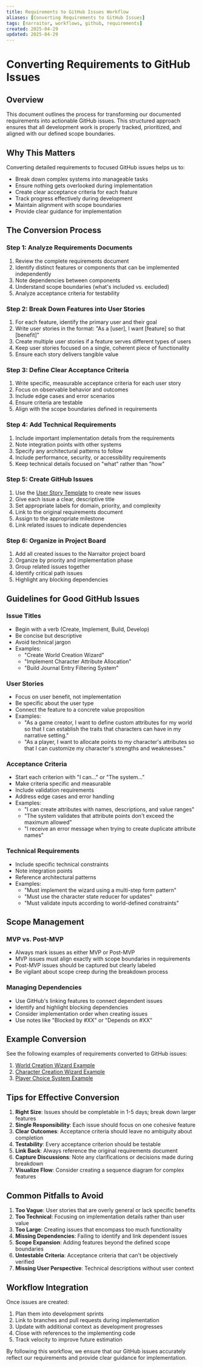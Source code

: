 ```yaml
---
title: Requirements to GitHub Issues Workflow
aliases: [Converting Requirements to GitHub Issues]
tags: [narraitor, workflows, github, requirements]
created: 2025-04-29
updated: 2025-04-29
---
```


# Converting Requirements to GitHub Issues

## Overview
This document outlines the process for transforming our documented requirements into actionable GitHub issues. This structured approach ensures that all development work is properly tracked, prioritized, and aligned with our defined scope boundaries.

## Why This Matters
Converting detailed requirements to focused GitHub issues helps us to:
- Break down complex systems into manageable tasks
- Ensure nothing gets overlooked during implementation
- Create clear acceptance criteria for each feature
- Track progress effectively during development
- Maintain alignment with scope boundaries
- Provide clear guidance for implementation

## The Conversion Process

### Step 1: Analyze Requirements Documents
1. Review the complete requirements document
2. Identify distinct features or components that can be implemented independently
3. Note dependencies between components
4. Understand scope boundaries (what's included vs. excluded)
5. Analyze acceptance criteria for testability

### Step 2: Break Down Features into User Stories
1. For each feature, identify the primary user and their goal
2. Write user stories in the format: "As a [user], I want [feature] so that [benefit]"
3. Create multiple user stories if a feature serves different types of users
4. Keep user stories focused on a single, coherent piece of functionality
5. Ensure each story delivers tangible value

### Step 3: Define Clear Acceptance Criteria
1. Write specific, measurable acceptance criteria for each user story
2. Focus on observable behavior and outcomes
3. Include edge cases and error scenarios
4. Ensure criteria are testable
5. Align with the scope boundaries defined in requirements

### Step 4: Add Technical Requirements
1. Include important implementation details from the requirements
2. Note integration points with other systems
3. Specify any architectural patterns to follow
4. Include performance, security, or accessibility requirements
5. Keep technical details focused on "what" rather than "how"

### Step 5: Create GitHub Issues
1. Use the [User Story Template](/.github/ISSUE_TEMPLATE/user-story.md) to create new issues
2. Give each issue a clear, descriptive title
3. Set appropriate labels for domain, priority, and complexity
4. Link to the original requirements document
5. Assign to the appropriate milestone
6. Link related issues to indicate dependencies

### Step 6: Organize in Project Board
1. Add all created issues to the Narraitor project board
2. Organize by priority and implementation phase
3. Group related issues together
4. Identify critical path issues
5. Highlight any blocking dependencies

## Guidelines for Good GitHub Issues

### Issue Titles
- Begin with a verb (Create, Implement, Build, Develop)
- Be concise but descriptive
- Avoid technical jargon
- Examples:
  - "Create World Creation Wizard"
  - "Implement Character Attribute Allocation"
  - "Build Journal Entry Filtering System"

### User Stories
- Focus on user benefit, not implementation
- Be specific about the user type
- Connect the feature to a concrete value proposition
- Examples:
  - "As a game creator, I want to define custom attributes for my world so that I can establish the traits that characters can have in my narrative setting."
  - "As a player, I want to allocate points to my character's attributes so that I can customize my character's strengths and weaknesses."

### Acceptance Criteria
- Start each criterion with "I can..." or "The system..."
- Make criteria specific and measurable
- Include validation requirements
- Address edge cases and error handling
- Examples:
  - "I can create attributes with names, descriptions, and value ranges"
  - "The system validates that attribute points don't exceed the maximum allowed"
  - "I receive an error message when trying to create duplicate attribute names"

### Technical Requirements
- Include specific technical constraints
- Note integration points
- Reference architectural patterns
- Examples:
  - "Must implement the wizard using a multi-step form pattern"
  - "Must use the character state reducer for updates"
  - "Must validate inputs according to world-defined constraints"

## Scope Management

### MVP vs. Post-MVP
- Always mark issues as either MVP or Post-MVP
- MVP issues must align exactly with scope boundaries in requirements
- Post-MVP issues should be captured but clearly labeled
- Be vigilant about scope creep during the breakdown process

### Managing Dependencies
- Use GitHub's linking features to connect dependent issues
- Identify and highlight blocking dependencies
- Consider implementation order when creating issues
- Use notes like "Blocked by #XX" or "Depends on #XX"

## Example Conversion

See the following examples of requirements converted to GitHub issues:

1. [World Creation Wizard Example](/docs/examples/github-issue-examples/world-configuration-user-story-example.md)
2. [Character Creation Wizard Example](/docs/examples/github-issue-examples/character-system-user-story-example.md)
3. [Player Choice System Example](/docs/examples/github-issue-examples/narrative-engine-user-story-example.md)

## Tips for Effective Conversion

1. **Right Size**: Issues should be completable in 1-5 days; break down larger features
2. **Single Responsibility**: Each issue should focus on one cohesive feature
3. **Clear Outcomes**: Acceptance criteria should leave no ambiguity about completion
4. **Testability**: Every acceptance criterion should be testable
5. **Link Back**: Always reference the original requirements document
6. **Capture Discussions**: Note any clarifications or decisions made during breakdown
7. **Visualize Flow**: Consider creating a sequence diagram for complex features

## Common Pitfalls to Avoid

1. **Too Vague**: User stories that are overly general or lack specific benefits
2. **Too Technical**: Focusing on implementation details rather than user value
3. **Too Large**: Creating issues that encompass too much functionality
4. **Missing Dependencies**: Failing to identify and link dependent issues
5. **Scope Expansion**: Adding features beyond the defined scope boundaries
6. **Untestable Criteria**: Acceptance criteria that can't be objectively verified
7. **Missing User Perspective**: Technical descriptions without user context

## Workflow Integration

Once issues are created:
1. Plan them into development sprints
2. Link to branches and pull requests during implementation
3. Update with additional context as development progresses
4. Close with references to the implementing code
5. Track velocity to improve future estimation

By following this workflow, we ensure that our GitHub issues accurately reflect our requirements and provide clear guidance for implementation.
